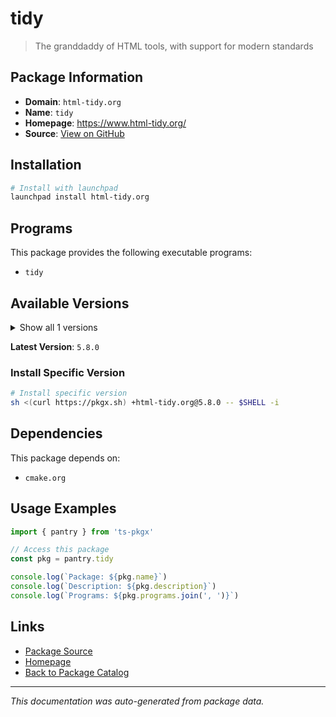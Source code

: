 # tidy

> The granddaddy of HTML tools, with support for modern standards

## Package Information

- **Domain**: `html-tidy.org`
- **Name**: `tidy`
- **Homepage**: https://www.html-tidy.org/
- **Source**: [View on GitHub](https://github.com/pkgxdev/pantry/tree/main/projects/html-tidy.org/package.yml)

## Installation

```bash
# Install with launchpad
launchpad install html-tidy.org
```

## Programs

This package provides the following executable programs:

- `tidy`

## Available Versions

<details>
<summary>Show all 1 versions</summary>

- `5.8.0`

</details>

**Latest Version**: `5.8.0`

### Install Specific Version

```bash
# Install specific version
sh <(curl https://pkgx.sh) +html-tidy.org@5.8.0 -- $SHELL -i
```

## Dependencies

This package depends on:

- `cmake.org`

## Usage Examples

```typescript
import { pantry } from 'ts-pkgx'

// Access this package
const pkg = pantry.tidy

console.log(`Package: ${pkg.name}`)
console.log(`Description: ${pkg.description}`)
console.log(`Programs: ${pkg.programs.join(', ')}`)
```

## Links

- [Package Source](https://github.com/pkgxdev/pantry/tree/main/projects/html-tidy.org/package.yml)
- [Homepage](https://www.html-tidy.org/)
- [Back to Package Catalog](../../package-catalog.md)

---

*This documentation was auto-generated from package data.*
